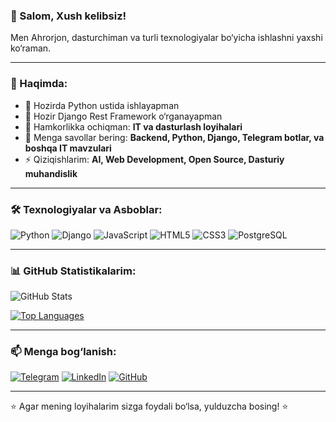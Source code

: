 ### 👋 Salom, Xush kelibsiz!

Men Ahrorjon, dasturchiman va turli texnologiyalar bo‘yicha ishlashni yaxshi ko‘raman. 

---

### 🚀 Haqimda:
- 🔭 Hozirda Python ustida ishlayapman
- 🌱 Hozir Django Rest Framework o‘rganayapman
- 👯 Hamkorlikka ochiqman: **IT va dasturlash loyihalari**
- 💬 Menga savollar bering: **Backend, Python, Django, Telegram botlar, va boshqa IT mavzulari**
- ⚡ Qiziqishlarim: **AI, Web Development, Open Source, Dasturiy muhandislik**

---

### 🛠 Texnologiyalar va Asboblar:

![Python](https://img.shields.io/badge/-Python-3776AB?style=flat&logo=python&logoColor=white)
![Django](https://img.shields.io/badge/-Django-092E20?style=flat&logo=django&logoColor=white)
![JavaScript](https://img.shields.io/badge/-JavaScript-F7DF1E?style=flat&logo=javascript&logoColor=black)
![HTML5](https://img.shields.io/badge/-HTML5-E34F26?style=flat&logo=html5&logoColor=white)
![CSS3](https://img.shields.io/badge/-CSS3-1572B6?style=flat&logo=css3&logoColor=white)
![PostgreSQL](https://img.shields.io/badge/-PostgreSQL-336791?style=flat&logo=postgresql&logoColor=white)

---

### 📊 GitHub Statistikalarim:

![GitHub Stats](https://github-readme-stats.vercel.app/api?username=softwareuz&show_icons=true&theme=radical)

[![Top Languages](https://github-readme-stats.vercel.app/api/top-langs/?username=softwareuz&layout=compact&theme=radical)](https://github.com/anuraghazra/github-readme-stats)

---

### 📫 Menga bog‘lanish:
[![Telegram](https://img.shields.io/badge/Telegram-26A5E4?style=flat&logo=telegram&logoColor=white)](https://t.me/axrorback)
[![LinkedIn](https://img.shields.io/badge/LinkedIn-0077B5?style=flat&logo=linkedin&logoColor=white)](https://linkedin.com/in/axrorback)
[![GitHub](https://img.shields.io/badge/GitHub-100000?style=flat&logo=github&logoColor=white)](https://github.com/softwareuz)

---

⭐ Agar mening loyihalarim sizga foydali bo‘lsa, yulduzcha bosing! ⭐
